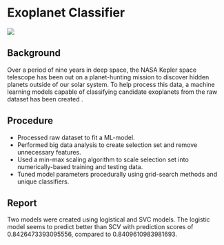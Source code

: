 # Exoplanet Classifier
<img src = "https://github.com/BanuNathan/machine-learning-challenge/blob/main/Images/exoplanets.jpg">

## Background

Over a period of nine years in deep space, the NASA Kepler space telescope has been out on a planet-hunting mission to discover hidden planets outside of our solar system. To help process this data, a machine learning models capable of classifying candidate exoplanets from the raw dataset has been created .

## Procedure
- Processed raw dataset to fit a ML-model.
- Performed big data analysis to create selection set and remove unnecessary features.
- Used a min-max scaling algorithm to scale selection set into numerically-based training and testing data.
- Tuned model parameters procedurally using grid-search methods and unique classifiers.


## Report

Two models were created using logistical and SVC models. The logistic model seems to predict better than SCV with prediction scores of 0.8426473393095556, compared to 0.8409610983981693.
